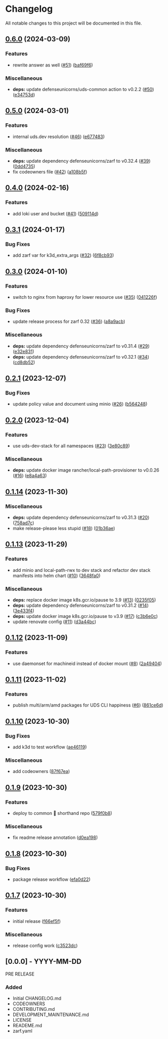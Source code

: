 # Changelog

All notable changes to this project will be documented in this file.

## [0.6.0](https://github.com/defenseunicorns/uds-k3d/compare/v0.5.0...v0.6.0) (2024-03-09)


### Features

* rewrite answer as well ([#51](https://github.com/defenseunicorns/uds-k3d/issues/51)) ([baf69f6](https://github.com/defenseunicorns/uds-k3d/commit/baf69f6ceb89d03eec6c1fc68783d72cb4e5ad85))


### Miscellaneous

* **deps:** update defenseunicorns/uds-common action to v0.2.2 ([#50](https://github.com/defenseunicorns/uds-k3d/issues/50)) ([e34753d](https://github.com/defenseunicorns/uds-k3d/commit/e34753d62034b711443707443a9ff8cfd4a96e97))

## [0.5.0](https://github.com/defenseunicorns/uds-k3d/compare/v0.4.0...v0.5.0) (2024-03-01)


### Features

* internal uds.dev resolution ([#46](https://github.com/defenseunicorns/uds-k3d/issues/46)) ([e677483](https://github.com/defenseunicorns/uds-k3d/commit/e67748334ec45ab3a4361eaea9d674d0d9d4a5c8))


### Miscellaneous

* **deps:** update dependency defenseunicorns/zarf to v0.32.4 ([#39](https://github.com/defenseunicorns/uds-k3d/issues/39)) ([0dd4735](https://github.com/defenseunicorns/uds-k3d/commit/0dd4735f93b50cad786459747108190536e544fd))
* fix codeowners file ([#42](https://github.com/defenseunicorns/uds-k3d/issues/42)) ([a108b5f](https://github.com/defenseunicorns/uds-k3d/commit/a108b5f70a43f6dba8e2bc68043e5015d721be94))

## [0.4.0](https://github.com/defenseunicorns/uds-k3d/compare/v0.3.1...v0.4.0) (2024-02-16)


### Features

* add loki user and bucket ([#41](https://github.com/defenseunicorns/uds-k3d/issues/41)) ([509114d](https://github.com/defenseunicorns/uds-k3d/commit/509114d9f2269d141a1dff3b3f37ab9f8fe9e3a4))

## [0.3.1](https://github.com/defenseunicorns/uds-k3d/compare/v0.3.0...v0.3.1) (2024-01-17)


### Bug Fixes

* add zarf var for k3d_extra_args ([#32](https://github.com/defenseunicorns/uds-k3d/issues/32)) ([6f8cb93](https://github.com/defenseunicorns/uds-k3d/commit/6f8cb93cf8d568e12fdf1e217c11905249b730e4))

## [0.3.0](https://github.com/defenseunicorns/uds-k3d/compare/v0.2.1...v0.3.0) (2024-01-10)


### Features

* switch to nginx from haproxy for lower resource use ([#35](https://github.com/defenseunicorns/uds-k3d/issues/35)) ([041226f](https://github.com/defenseunicorns/uds-k3d/commit/041226f59f5bb151679fc0070d81d52357ffcaf4))


### Bug Fixes

* update release process for zarf 0.32 ([#36](https://github.com/defenseunicorns/uds-k3d/issues/36)) ([a8a9acb](https://github.com/defenseunicorns/uds-k3d/commit/a8a9acb28098ae4aa0e7b3c783e86b4f567995b4))


### Miscellaneous

* **deps:** update dependency defenseunicorns/zarf to v0.31.4 ([#29](https://github.com/defenseunicorns/uds-k3d/issues/29)) ([e32e831](https://github.com/defenseunicorns/uds-k3d/commit/e32e831a2f531bc0a257063cd6c5e030d92b42be))
* **deps:** update dependency defenseunicorns/zarf to v0.32.1 ([#34](https://github.com/defenseunicorns/uds-k3d/issues/34)) ([cd8db52](https://github.com/defenseunicorns/uds-k3d/commit/cd8db5287113946683241b941f4006ce26222406))

## [0.2.1](https://github.com/defenseunicorns/uds-k3d/compare/v0.2.0...v0.2.1) (2023-12-07)


### Bug Fixes

* update policy value and document using minio ([#26](https://github.com/defenseunicorns/uds-k3d/issues/26)) ([b564248](https://github.com/defenseunicorns/uds-k3d/commit/b564248e739ee016085d7ae101d0cb7dd6955b75))

## [0.2.0](https://github.com/defenseunicorns/uds-k3d/compare/v0.1.14...v0.2.0) (2023-12-04)


### Features

* use uds-dev-stack for all namespaces ([#23](https://github.com/defenseunicorns/uds-k3d/issues/23)) ([3e80c89](https://github.com/defenseunicorns/uds-k3d/commit/3e80c890d4649f0f48675a266b306dff68934c40))


### Miscellaneous

* **deps:** update docker image rancher/local-path-provisioner to v0.0.26 ([#16](https://github.com/defenseunicorns/uds-k3d/issues/16)) ([e8a4a63](https://github.com/defenseunicorns/uds-k3d/commit/e8a4a63aa61b17a790cebe57e60d02ec9912351f))

## [0.1.14](https://github.com/defenseunicorns/uds-k3d/compare/v0.1.13...v0.1.14) (2023-11-30)


### Miscellaneous

* **deps:** update dependency defenseunicorns/zarf to v0.31.3 ([#20](https://github.com/defenseunicorns/uds-k3d/issues/20)) ([758ad7c](https://github.com/defenseunicorns/uds-k3d/commit/758ad7c57da2d5cb930ca48e5becfddd3d5054cc))
* make release-please less stupid ([#18](https://github.com/defenseunicorns/uds-k3d/issues/18)) ([01b36ae](https://github.com/defenseunicorns/uds-k3d/commit/01b36aecb35ffd5433647f2dffe82bb59bf676d1))

## [0.1.13](https://github.com/defenseunicorns/uds-k3d/compare/v0.1.12...v0.1.13) (2023-11-29)


### Features

* add minio and local-path-rwx to dev stack and refactor dev stack manifests into helm chart ([#10](https://github.com/defenseunicorns/uds-k3d/issues/10)) ([3648fa0](https://github.com/defenseunicorns/uds-k3d/commit/3648fa0c219f40b07a2d8ce7ebebe0afe9c22cd2))


### Miscellaneous

* **deps:** replace docker image k8s.gcr.io/pause to 3.9 ([#13](https://github.com/defenseunicorns/uds-k3d/issues/13)) ([0235f05](https://github.com/defenseunicorns/uds-k3d/commit/0235f050bd355e21372c90e3f1cd914b0e0479f3))
* **deps:** update dependency defenseunicorns/zarf to v0.31.2 ([#14](https://github.com/defenseunicorns/uds-k3d/issues/14)) ([3e433f4](https://github.com/defenseunicorns/uds-k3d/commit/3e433f48e2269d78ed51634e580c69ca44e4401a))
* **deps:** update docker image k8s.gcr.io/pause to v3.9 ([#17](https://github.com/defenseunicorns/uds-k3d/issues/17)) ([c3b6e0c](https://github.com/defenseunicorns/uds-k3d/commit/c3b6e0c29a5d77917ba38eafbdd51436bcda0f37))
* update renovate config ([#11](https://github.com/defenseunicorns/uds-k3d/issues/11)) ([d3a44bc](https://github.com/defenseunicorns/uds-k3d/commit/d3a44bcbd043357b8fbbb5794a771d3452b3f286))

## [0.1.12](https://github.com/defenseunicorns/uds-k3d/compare/v0.1.11...v0.1.12) (2023-11-09)


### Features

* use daemonset for machineid instead of docker mount ([#8](https://github.com/defenseunicorns/uds-k3d/issues/8)) ([2a49404](https://github.com/defenseunicorns/uds-k3d/commit/2a494044e71228a29cdb102d3f85e53dd4873f35))

## [0.1.11](https://github.com/defenseunicorns/uds-k3d/compare/v0.1.10...v0.1.11) (2023-11-02)


### Features

* publish multi/arm/amd packages for UDS CLI happiness ([#6](https://github.com/defenseunicorns/uds-k3d/issues/6)) ([861ce6d](https://github.com/defenseunicorns/uds-k3d/commit/861ce6d4c76edc283b8737929f7a071aecce1fb3))

## [0.1.10](https://github.com/defenseunicorns/uds-k3d/compare/v0.1.9...v0.1.10) (2023-10-30)


### Bug Fixes

* add k3d to test workflow ([ae46119](https://github.com/defenseunicorns/uds-k3d/commit/ae461191641f7151259fa48deea88fee3dfae70d))


### Miscellaneous

* add codeowners ([87f67ea](https://github.com/defenseunicorns/uds-k3d/commit/87f67ead297ed78634ba65fd9fcab1d6a7a9dfd5))

## [0.1.9](https://github.com/defenseunicorns/uds-k3d/compare/v0.1.8...v0.1.9) (2023-10-30)


### Features

* deploy to common 🦄 shorthand repo ([579f0b8](https://github.com/defenseunicorns/uds-k3d/commit/579f0b8fb4f0aa93f03763d1e5f56e7fe4cd842c))


### Miscellaneous

* fix readme release annotation ([d0ea198](https://github.com/defenseunicorns/uds-k3d/commit/d0ea1987e3a69f06dece471eb96a51bbdf232ff2))

## [0.1.8](https://github.com/defenseunicorns/uds-k3d/compare/v0.1.7...v0.1.8) (2023-10-30)


### Bug Fixes

* package release workflow ([efa0d22](https://github.com/defenseunicorns/uds-k3d/commit/efa0d228b4345c6c4cd9170cd35a43c43fa7c7dd))

## [0.1.7](https://github.com/defenseunicorns/uds-k3d/compare/v0.1.6...v0.1.7) (2023-10-30)


### Features

* initial release ([f66ef5f](https://github.com/defenseunicorns/uds-k3d/commit/f66ef5f5283c31c7bd3ca48610775f032a4f9af1))


### Miscellaneous

* release config work ([c3523dc](https://github.com/defenseunicorns/uds-k3d/commit/c3523dc9d3e2ad74f308b3c786c021a51c6fb29f))

## [0.0.0] - YYYY-MM-DD
PRE RELEASE

### Added
- Initial CHANGELOG.md
- CODEOWNERS
- CONTRIBUTING.md
- DEVELOPMENT_MAINTENANCE.md
- LICENSE
- READEME.md
- zarf.yaml
